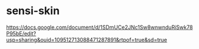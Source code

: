 # sensi-skin

https://docs.google.com/document/d/1SDmUCe2JNc1Sw8wnwnduRiSwk78P95bE/edit?usp=sharing&ouid=109512713088471287891&rtpof=true&sd=true
